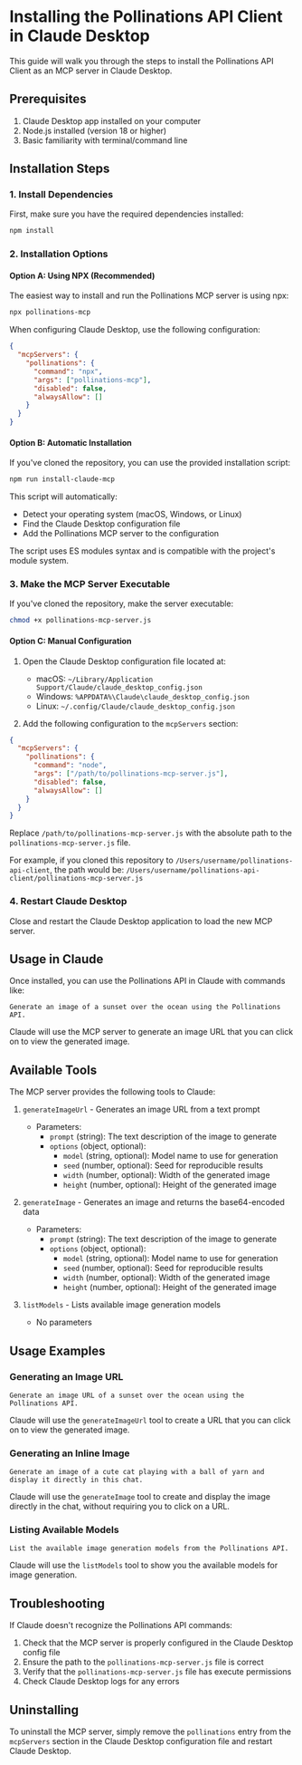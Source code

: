# Installing the Pollinations API Client in Claude Desktop

This guide will walk you through the steps to install the Pollinations API Client as an MCP server in Claude Desktop.

## Prerequisites

1. Claude Desktop app installed on your computer
2. Node.js installed (version 18 or higher)
3. Basic familiarity with terminal/command line

## Installation Steps

### 1. Install Dependencies

First, make sure you have the required dependencies installed:

```bash
npm install
```

### 2. Installation Options

#### Option A: Using NPX (Recommended)

The easiest way to install and run the Pollinations MCP server is using npx:

```bash
npx pollinations-mcp
```

When configuring Claude Desktop, use the following configuration:

```json
{
  "mcpServers": {
    "pollinations": {
      "command": "npx",
      "args": ["pollinations-mcp"],
      "disabled": false,
      "alwaysAllow": []
    }
  }
}
```

#### Option B: Automatic Installation

If you've cloned the repository, you can use the provided installation script:

```bash
npm run install-claude-mcp
```

This script will automatically:
- Detect your operating system (macOS, Windows, or Linux)
- Find the Claude Desktop configuration file
- Add the Pollinations MCP server to the configuration

The script uses ES modules syntax and is compatible with the project's module system.

### 3. Make the MCP Server Executable

If you've cloned the repository, make the server executable:

```bash
chmod +x pollinations-mcp-server.js
```

#### Option C: Manual Configuration

1. Open the Claude Desktop configuration file located at:
   - macOS: `~/Library/Application Support/Claude/claude_desktop_config.json`
   - Windows: `%APPDATA%\Claude\claude_desktop_config.json`
   - Linux: `~/.config/Claude/claude_desktop_config.json`

2. Add the following configuration to the `mcpServers` section:

```json
{
  "mcpServers": {
    "pollinations": {
      "command": "node",
      "args": ["/path/to/pollinations-mcp-server.js"],
      "disabled": false,
      "alwaysAllow": []
    }
  }
}
```

Replace `/path/to/pollinations-mcp-server.js` with the absolute path to the `pollinations-mcp-server.js` file.

For example, if you cloned this repository to `/Users/username/pollinations-api-client`, the path would be:
`/Users/username/pollinations-api-client/pollinations-mcp-server.js`

### 4. Restart Claude Desktop

Close and restart the Claude Desktop application to load the new MCP server.

## Usage in Claude

Once installed, you can use the Pollinations API in Claude with commands like:

```
Generate an image of a sunset over the ocean using the Pollinations API.
```

Claude will use the MCP server to generate an image URL that you can click on to view the generated image.

## Available Tools

The MCP server provides the following tools to Claude:

1. `generateImageUrl` - Generates an image URL from a text prompt
   - Parameters:
     - `prompt` (string): The text description of the image to generate
     - `options` (object, optional):
       - `model` (string, optional): Model name to use for generation
       - `seed` (number, optional): Seed for reproducible results
       - `width` (number, optional): Width of the generated image
       - `height` (number, optional): Height of the generated image

2. `generateImage` - Generates an image and returns the base64-encoded data
   - Parameters:
     - `prompt` (string): The text description of the image to generate
     - `options` (object, optional):
       - `model` (string, optional): Model name to use for generation
       - `seed` (number, optional): Seed for reproducible results
       - `width` (number, optional): Width of the generated image
       - `height` (number, optional): Height of the generated image

3. `listModels` - Lists available image generation models
   - No parameters

## Usage Examples

### Generating an Image URL

```
Generate an image URL of a sunset over the ocean using the Pollinations API.
```

Claude will use the `generateImageUrl` tool to create a URL that you can click on to view the generated image.

### Generating an Inline Image

```
Generate an image of a cute cat playing with a ball of yarn and display it directly in this chat.
```

Claude will use the `generateImage` tool to create and display the image directly in the chat, without requiring you to click on a URL.

### Listing Available Models

```
List the available image generation models from the Pollinations API.
```

Claude will use the `listModels` tool to show you the available models for image generation.

## Troubleshooting

If Claude doesn't recognize the Pollinations API commands:

1. Check that the MCP server is properly configured in the Claude Desktop config file
2. Ensure the path to the `pollinations-mcp-server.js` file is correct
3. Verify that the `pollinations-mcp-server.js` file has execute permissions
4. Check Claude Desktop logs for any errors

## Uninstalling

To uninstall the MCP server, simply remove the `pollinations` entry from the `mcpServers` section in the Claude Desktop configuration file and restart Claude Desktop.